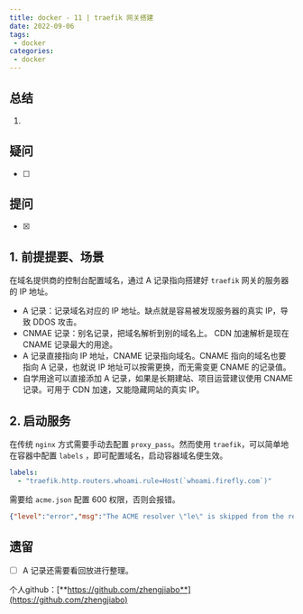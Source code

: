```yaml
---
title: docker - 11 | traefik 网关搭建
date: 2022-09-06
tags:
 - docker
categories: 
 - docker
---
```

 



## 总结
1. 


## 疑问
- [ ] 





## 提问
- [x] 
  




## 1. 前提提要、场景
在域名提供商的控制台配置域名，通过 A 记录指向搭建好 `traefik` 网关的服务器的 IP 地址。

- A 记录：记录域名对应的 IP 地址。缺点就是容易被发现服务器的真实 IP，导致 DDOS 攻击。       
- CNMAE 记录：别名记录，把域名解析到别的域名上。 CDN 加速解析是现在 CNAME 记录最大的用途。
- A 记录直接指向 IP 地址，CNAME 记录指向域名。CNAME 指向的域名也要指向 A 记录，也就说 IP 地址可以按需更换，而无需变更 CNAME 的记录值。
- 自学用途可以直接添加 A 记录，如果是长期建站、项目运营建议使用 CNAME 记录。可用于 CDN 加速，又能隐藏网站的真实 IP。





## 2. 启动服务
在传统 `nginx` 方式需要手动去配置 `proxy_pass`。然而使用 `traefik`，可以简单地在容器中配置 `labels` ，即可配置域名，启动容器域名便生效。
```yaml
labels:
  - "traefik.http.routers.whoami.rule=Host(`whoami.firefly.com`)"
```


需要给 `acme.json` 配置 600 权限，否则会报错。
```json
{"level":"error","msg":"The ACME resolver \"le\" is skipped from the resolvers list because: unable to get ACME account: permissions 777 for acme.json are too open, please use 600","time":"2022-09-06T15:41:17Z"}
```





## 遗留
- [ ] A 记录还需要看回放进行整理。




个人github：[**https://github.com/zhengjiabo**](https://github.com/zhengjiabo) 
